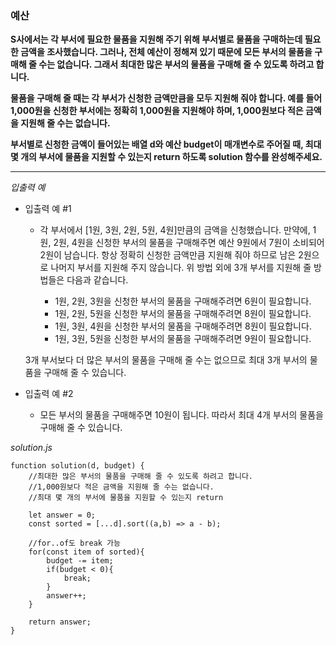### 예산

**S사에서는 각 부서에 필요한 물품을 지원해 주기 위해 부서별로 물품을 구매하는데 필요한 금액을 조사했습니다. 그러나, 전체 예산이 정해져 있기 때문에 모든 부서의 물품을 구매해 줄 수는 없습니다. 그래서 최대한 많은 부서의 물품을 구매해 줄 수 있도록 하려고 합니다.**

**물품을 구매해 줄 때는 각 부서가 신청한 금액만큼을 모두 지원해 줘야 합니다. 예를 들어 1,000원을 신청한 부서에는 정확히 1,000원을 지원해야 하며, 1,000원보다 적은 금액을 지원해 줄 수는 없습니다.**

**부서별로 신청한 금액이 들어있는 배열 d와 예산 budget이 매개변수로 주어질 때, 최대 몇 개의 부서에 물품을 지원할 수 있는지 return 하도록 solution 함수를 완성해주세요.**

---

_입출력 예_

- 입출력 예 #1

  - 각 부서에서 [1원, 3원, 2원, 5원, 4원]만큼의 금액을 신청했습니다. 만약에, 1원, 2원, 4원을 신청한 부서의 물품을 구매해주면 예산 9원에서 7원이 소비되어 2원이 남습니다. 항상 정확히 신청한 금액만큼 지원해 줘야 하므로 남은 2원으로 나머지 부서를 지원해 주지 않습니다. 위 방법 외에 3개 부서를 지원해 줄 방법들은 다음과 같습니다.

    - 1원, 2원, 3원을 신청한 부서의 물품을 구매해주려면 6원이 필요합니다.
    - 1원, 2원, 5원을 신청한 부서의 물품을 구매해주려면 8원이 필요합니다.
    - 1원, 3원, 4원을 신청한 부서의 물품을 구매해주려면 8원이 필요합니다.
    - 1원, 3원, 5원을 신청한 부서의 물품을 구매해주려면 9원이 필요합니다.

  3개 부서보다 더 많은 부서의 물품을 구매해 줄 수는 없으므로 최대 3개 부서의 물품을 구매해 줄 수 있습니다.

- 입출력 예 #2

  - 모든 부서의 물품을 구매해주면 10원이 됩니다. 따라서 최대 4개 부서의 물품을 구매해 줄 수 있습니다.

_solution.js_

```
function solution(d, budget) {
    //최대한 많은 부서의 물품을 구매해 줄 수 있도록 하려고 합니다.
    //1,000원보다 적은 금액을 지원해 줄 수는 없습니다.
    //최대 몇 개의 부서에 물품을 지원할 수 있는지 return

    let answer = 0;
    const sorted = [...d].sort((a,b) => a - b);

    //for..of도 break 가능
    for(const item of sorted){
        budget -= item;
        if(budget < 0){
            break;
        }
        answer++;
    }

    return answer;
}
```
